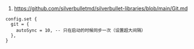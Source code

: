 
1. https://github.com/silverbulletmd/silverbullet-libraries/blob/main/Git.md

```space-lua
config.set {
  git = {
    autoSync = 10, -- 只在启动的时候同步一次（设置超大间隔）
  },
}
```
